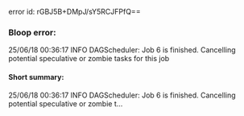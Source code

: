error id: rGBJ5B+DMpJ/sY5RCJFPfQ==
### Bloop error:

25/06/18 00:36:17 INFO DAGScheduler: Job 6 is finished. Cancelling potential speculative or zombie tasks for this job
#### Short summary: 

25/06/18 00:36:17 INFO DAGScheduler: Job 6 is finished. Cancelling potential speculative or zombie t...